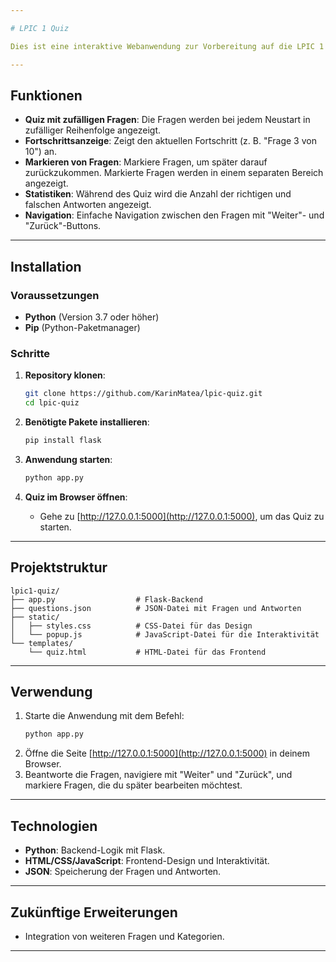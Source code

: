 ```yaml
---

# LPIC 1 Quiz

Dies ist eine interaktive Webanwendung zur Vorbereitung auf die LPIC 1 Zertifizierungsprüfung. Die Anwendung bietet ein Quiz mit zufälligen Fragen, eine Fortschrittsanzeige und die Möglichkeit, Fragen zu markieren und später darauf zurückzukommen. Das Quiz ist lokal über den **localhost** aufrufbar.

---
```


## **Funktionen**

- **Quiz mit zufälligen Fragen**: Die Fragen werden bei jedem Neustart in zufälliger Reihenfolge angezeigt.
- **Fortschrittsanzeige**: Zeigt den aktuellen Fortschritt (z. B. "Frage 3 von 10") an.
- **Markieren von Fragen**: Markiere Fragen, um später darauf zurückzukommen. Markierte Fragen werden in einem separaten Bereich angezeigt.
- **Statistiken**: Während des Quiz wird die Anzahl der richtigen und falschen Antworten angezeigt.
- **Navigation**: Einfache Navigation zwischen den Fragen mit "Weiter"- und "Zurück"-Buttons.

---

## **Installation**

### Voraussetzungen
- **Python** (Version 3.7 oder höher)
- **Pip** (Python-Paketmanager)

### Schritte
1. **Repository klonen**:
   ```bash
   git clone https://github.com/KarinMatea/lpic-quiz.git
   cd lpic-quiz
   ```

2. **Benötigte Pakete installieren**:
   ```bash
   pip install flask
   ```

3. **Anwendung starten**:
   ```bash
   python app.py
   ```

4. **Quiz im Browser öffnen**:
   - Gehe zu [http://127.0.0.1:5000](http://127.0.0.1:5000), um das Quiz zu starten.

---

## **Projektstruktur**

```
lpic1-quiz/
├── app.py                  # Flask-Backend
├── questions.json          # JSON-Datei mit Fragen und Antworten
├── static/
│   ├── styles.css          # CSS-Datei für das Design
│   └── popup.js            # JavaScript-Datei für die Interaktivität
└── templates/
    └── quiz.html           # HTML-Datei für das Frontend
```

---

## **Verwendung**
1. Starte die Anwendung mit dem Befehl:
   ```bash
   python app.py
   ```
2. Öffne die Seite [http://127.0.0.1:5000](http://127.0.0.1:5000) in deinem Browser.
3. Beantworte die Fragen, navigiere mit "Weiter" und "Zurück", und markiere Fragen, die du später bearbeiten möchtest.

---

## **Technologien**
- **Python**: Backend-Logik mit Flask.
- **HTML/CSS/JavaScript**: Frontend-Design und Interaktivität.
- **JSON**: Speicherung der Fragen und Antworten.

---

## **Zukünftige Erweiterungen**
- Integration von weiteren Fragen und Kategorien.

---
